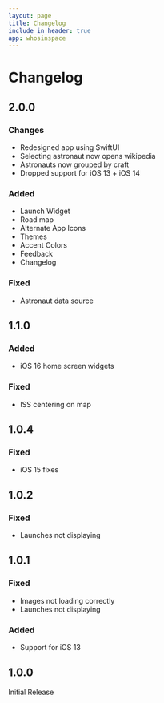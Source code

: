 ```yaml
---
layout: page
title: Changelog
include_in_header: true
app: whosinspace
---
```


# Changelog

## 2.0.0
### Changes
- Redesigned app using SwiftUI
- Selecting astronaut now opens wikipedia
- Astronauts now grouped by craft
- Dropped support for iOS 13 + iOS 14

### Added
- Launch Widget
- Road map
- Alternate App Icons
- Themes
- Accent Colors
- Feedback
- Changelog
  
### Fixed
- Astronaut data source

## 1.1.0
### Added
- iOS 16 home screen widgets

### Fixed
- ISS centering on map

## 1.0.4
### Fixed
- iOS 15 fixes

## 1.0.2
### Fixed
- Launches not displaying

## 1.0.1
### Fixed
- Images not loading correctly
- Launches not displaying

### Added
- Support for iOS 13

## 1.0.0

Initial Release


